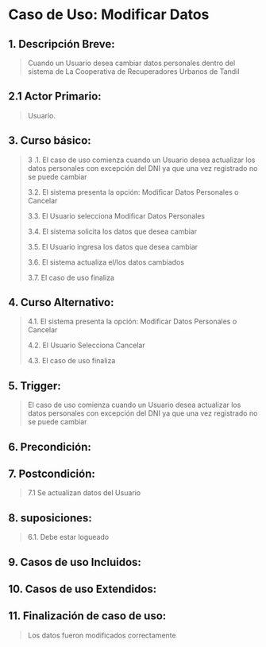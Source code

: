 # Caso de Uso: Modificar Datos

## 1. Descripción Breve:
>
> Cuando un Usuario desea cambiar datos personales dentro del sistema de La Cooperativa de Recuperadores Urbanos de Tandil


## 2.1 Actor Primario:
>
> Usuario.


## 3. Curso básico:
>
>3 .1. El caso de uso comienza cuando un Usuario desea actualizar los datos personales con excepción del DNI ya que una vez registrado no se puede cambiar
>
> 3.2. El sistema presenta la opción: Modificar Datos Personales o Cancelar
>
> 3.3. El Usuario selecciona Modificar Datos Personales
>
> 3.4. El sistema solicita los datos que desea cambiar
>
> 3.5. El Usuario ingresa los datos que desea cambiar
>
> 3.6. El sistema actualiza el/los datos cambiados
>
> 3.7. El caso de uso finaliza


## 4. Curso Alternativo:
>
> 4.1. El sistema presenta la opción: Modificar Datos Personales o Cancelar
>
> 4.2. El Usuario Selecciona Cancelar
>
> 4.3. El caso de uso finaliza


## 5. Trigger:
>
> El caso de uso comienza cuando un Usuario desea actualizar los datos personales con excepción del DNI ya que una vez registrado no se puede cambiar

## 6. Precondición:
>
>

## 7.  Postcondición:
>
>7.1 Se actualizan datos del Usuario

## 8. suposiciones:
>
>6.1. Debe estar logueado

## 9. Casos de uso Incluidos:
>
>
## 10. Casos de uso Extendidos:
>
>

## 11. Finalización de caso de uso:
>
> Los datos fueron modificados correctamente                
